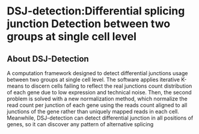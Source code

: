 # DSJ-detection:Differential splicing junction Detection between two groups at single cell level

## About DSJ-Detection


A computation framework designed to detect differential junctions usage between two groups at single cell level. The software applies iterative K-means to discern cells failing to reflect the real junctions count distribution of each gene due to low expression and technical noise. Then, the second problem is solved with a new normalization method, which normalize the read count per junction of each gene using the reads count aligned to all junctions of the gene rather than uniquely mapped reads in each cell. Meanwhile, DSJ-detection can detect differential junction in all positions of genes, so it can discover any pattern of alternative splicing
